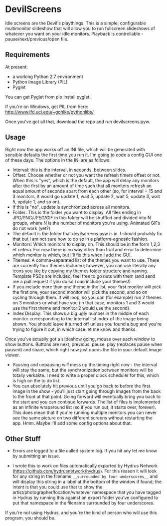 # DevilScreens
Idle screens are the Devil's playthings. This is a simple, configurable multimonitor slideshow that will allow you to run fullscreen slideshows of whatever you want on your idle monitors. Playback is controllable - pause/next/previous/open file.

Requirements
------------
At present:
- a working Python 2.7 environment
- Python Image Library (PIL)
- Pyglet

You can get Pyglet from pip install pyglet.

If you're on Windows, get PIL from here: http://www.lfd.uci.edu/~gohlke/pythonlibs/

Once you've got all that, download the repo and run devilscreens.pyw.

Usage
------------
Right now the app works off an INI file, which will be generated with sensible defaults the first time you run it. I'm going to code a config GUI one of these days. The options in the INI are as follows:

- Interval: this is the interval, in seconds, between slides.
- Offset: Choose whether or not you want the refresh timers offset or not. When this is "yes", which is the default, the app will delay any monitors after the first by an amount of time such that all monitors refresh an equal amount of seconds apart from each other (so, for interval = 15 and 3 monitors, it would go update 1, wait 5, update 2, wait 5, update 3, wait 5, update 1, and so on).
 - If this is "no", update is synchronized across all monitors.
- Folder: This is the folder you want to display. All files ending in JPG/PNG/JPEG/GIF in this folder will be shuffled and divided into N groups, where N is the number of monitors you're using. Animated GIFs do not work (yet?)
 - The default is the folder that devilscreens.pyw is in. I should probably fix that but I am not sure how to do so in a platform-agnostic fashion.
- Monitors: Which monitors to display on. This should be in the form 1,2,3 et cetera. For now there is no way other than trial and error to determine which monitor is which, but I'll fix this when I add the GUI.
- Themes: A comma-separated list of the themes you want to use. There are currently four themes included; however, you can use literally any icons you like by copying my themes folder structure and naming. Template PSDs are included, feel free to go nuts with them (and send me a pull request if you do so I can include your themes!)
 - If you include more than one theme in the list, your first monitor will pick the first one, your second monitor will pick the second, and so on cycling through them. It will loop, so you can (for example) run 2 themes on 3 monitors or what have you (in that case, monitors 1 and 3 would use the first theme and monitor 2 would use the second).
- Index Display: This shows a big ugly number in the middle of each monitor corresponding to the internal list index of the image being shown. You should leave it turned off unless you found a bug and you're trying to figure it out, in which case let me know and thanks.

Once you've actually got a slideshow going, mouse over each window to show buttons. Buttons are next, previous, pause, play (replaces pause when paused) and share, which right now just opens the file in your default image viewer. 
- Pausing and unpausing *will* mess up the timing right now - the interval will stay the same, but the synchronization between monitors will be totally verkakte. I need to write a proper clock scheduler for this, which is high on the to do list.
- You can absolutely hit previous until you go back to before the first image in the show - you'll just start going through images from the back to the front at that point. Going forward will eventually bring you back to the start and you can continue forwards. The list of files is implemented as an infinite wraparound list (so if you run out, it starts over, forever). This does mean that if you're running multiple monitors you can never see the same picture on two different screens without restarting the app. Hmm. Maybe I'll add some config options about that.

Other Stuff
-----------
- Errors are logged to a file called system.log. If you hit any let me know by submitting an issue.

- I wrote this to work on files automatically exported by Hydrus Network (https://github.com/hydrusnetwork/hydrus). For this reason it will look for any string in the filename ```__surrounded by four underscores__``` and will display this string in a label at the bottom of the window if found; the intent is that you could use that to show the artist/photographer/location/whatever namespace that you have tagged in Hydrus by running this against an export folder you've configured to put that namespace in the filename surrounded by four underscores.

If you're not using Hydrus, and you're the kind of person who will use this program, you should be.
